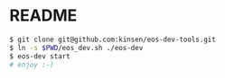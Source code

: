 # README

```bash
$ git clone git@github.com:kinsen/eos-dev-tools.git
$ ln -s $PWD/eos_dev.sh ./eos-dev
$ eos-dev start
# enjoy :-)
```

